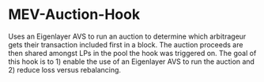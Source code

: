 # MEV-Auction-Hook
Uses an Eigenlayer AVS to run an auction to determine which arbitrageur gets their transaction included first in a block. The auction proceeds are then shared amongst LPs in the pool the hook was triggered on. The goal of this hook is to 1) enable the use of an Eigenlayer AVS to run the auction and 2) reduce loss versus rebalancing.
